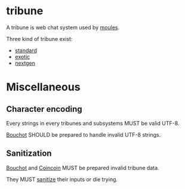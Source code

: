 # tribune

A tribune is web chat system used by [moules](./moules.md).

Three kind of tribune exist:

- [standard](./standard_tribune.md)
- [exotic](../other/exotic/index.md)
- [nextgen](../other/nextgen/index.md)

# Miscellaneous

## Character encoding

Every strings in every tribunes and subsystems MUST be valid UTF-8.

[Bouchot](./bouchot.md) SHOULD be prepared to handle invalid UTF-8 strings.

## Sanitization

[Bouchot](./bouchot.md) and [Coincoin](./coincoin.md) MUST be prepared invalid tribune data.

They MUST [sanitize](./slip.md) their inputs or die trying.